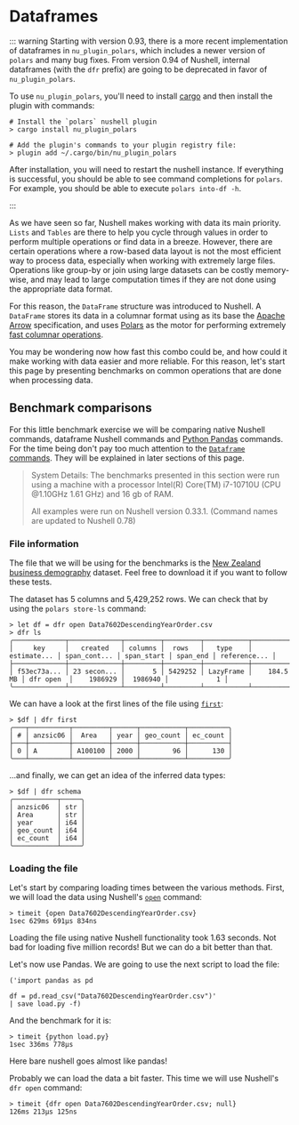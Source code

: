 # Dataframes

::: warning
Starting with version 0.93, there is a more recent implementation of dataframes in `nu_plugin_polars`, which includes a newer version of `polars` and many bug fixes.
From version 0.94 of Nushell, internal dataframes (with the `dfr` prefix) are going to be deprecated in favor of `nu_plugin_polars`.

To use `nu_plugin_polars`, you'll need to install [cargo](https://doc.rust-lang.org/cargo/getting-started/installation.html) and then install the plugin with commands:

```nu no-run
# Install the `polars` nushell plugin
> cargo install nu_plugin_polars

# Add the plugin's commands to your plugin registry file:
> plugin add ~/.cargo/bin/nu_plugin_polars
```

After installation, you will need to restart the nushell instance. If everything is successful,
you should be able to see command completions for `polars`. For example, you should be able to execute
`polars into-df -h`.

:::

As we have seen so far, Nushell makes working with data its main priority.
`Lists` and `Tables` are there to help you cycle through values in order to
perform multiple operations or find data in a breeze. However, there are
certain operations where a row-based data layout is not the most efficient way
to process data, especially when working with extremely large files. Operations
like group-by or join using large datasets can be costly memory-wise, and may
lead to large computation times if they are not done using the appropriate
data format.

For this reason, the `DataFrame` structure was introduced to Nushell. A
`DataFrame` stores its data in a columnar format using as its base the [Apache
Arrow](https://arrow.apache.org/) specification, and uses
[Polars](https://github.com/pola-rs/polars) as the motor for performing
extremely [fast columnar operations](https://h2oai.github.io/db-benchmark/).

You may be wondering now how fast this combo could be, and how could it make
working with data easier and more reliable. For this reason, let's start this
page by presenting benchmarks on common operations that are done when
processing data.

## Benchmark comparisons

For this little benchmark exercise we will be comparing native Nushell
commands, dataframe Nushell commands and [Python
Pandas](https://pandas.pydata.org/) commands. For the time being don't pay too
much attention to the [`Dataframe` commands](/commands/categories/dataframe.md). They will be explained in later
sections of this page.

> System Details: The benchmarks presented in this section were run using a
> machine with a processor Intel(R) Core(TM) i7-10710U (CPU @1.10GHz 1.61 GHz)
> and 16 gb of RAM.
>
> All examples were run on Nushell version 0.33.1.
> (Command names are updated to Nushell 0.78)

### File information

The file that we will be using for the benchmarks is the
[New Zealand business demography](https://www.stats.govt.nz/assets/Uploads/New-Zealand-business-demography-statistics/New-Zealand-business-demography-statistics-At-February-2020/Download-data/Geographic-units-by-industry-and-statistical-area-2000-2020-descending-order-CSV.zip) dataset.
Feel free to download it if you want to follow these tests.

The dataset has 5 columns and 5,429,252 rows. We can check that by using the
`polars store-ls` command:

```nu
> let df = dfr open Data7602DescendingYearOrder.csv
> dfr ls
╭─────────────┬─────────────┬─────────┬─────────┬───────────┬─────────────┬──────────────┬────────────┬──────────┬──────────────╮
│     key     │   created   │ columns │  rows   │   type    │ estimate... │ span_cont... │ span_start │ span_end │ reference... │
├─────────────┼─────────────┼─────────┼─────────┼───────────┼─────────────┼──────────────┼────────────┼──────────┼──────────────┤
│ f53ec73a... │ 23 secon... │       5 │ 5429252 │ LazyFrame │    184.5 MB │ dfr open  │    1986929 │  1986940 │            1 │
╰─────────────┴─────────────┴─────────┴─────────┴───────────┴─────────────┴──────────────┴────────────┴──────────┴──────────────╯
```

We can have a look at the first lines of the file using [`first`](/commands/docs/first.md):

```nu
> $df | dfr first
╭───┬──────────┬─────────┬──────┬───────────┬──────────╮
│ # │ anzsic06 │  Area   │ year │ geo_count │ ec_count │
├───┼──────────┼─────────┼──────┼───────────┼──────────┤
│ 0 │ A        │ A100100 │ 2000 │        96 │      130 │
╰───┴──────────┴─────────┴──────┴───────────┴──────────╯
```

...and finally, we can get an idea of the inferred data types:

```nu
> $df | dfr schema
╭───────────┬─────╮
│ anzsic06  │ str │
│ Area      │ str │
│ year      │ i64 │
│ geo_count │ i64 │
│ ec_count  │ i64 │
╰───────────┴─────╯
```

### Loading the file

Let's start by comparing loading times between the various methods. First, we
will load the data using Nushell's [`open`](/commands/docs/open.md) command:

```nu
> timeit {open Data7602DescendingYearOrder.csv}
1sec 629ms 691µs 834ns
```

Loading the file using native Nushell functionality took 1.63 seconds. Not bad for
loading five million records! But we can do a bit better than that.

Let's now use Pandas. We are going to use the next script to load the file:

```nu
('import pandas as pd

df = pd.read_csv("Data7602DescendingYearOrder.csv")'
| save load.py -f)
```

And the benchmark for it is:

```nu
> timeit {python load.py}
1sec 336ms 778µs
```

Here bare nushell goes almost like pandas!

Probably we can load the data a bit faster. This time we will use Nushell's
`dfr open` command:

```nu
> timeit {dfr open Data7602DescendingYearOrder.csv; null}
126ms 213µs 125ns
```
